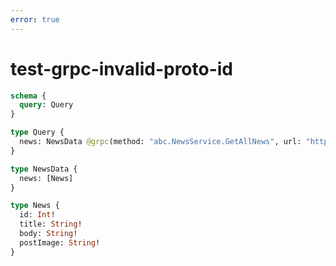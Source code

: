 ```yaml
---
error: true
---
```


# test-grpc-invalid-proto-id

```graphql @schema
schema {
  query: Query
}

type Query {
  news: NewsData @grpc(method: "abc.NewsService.GetAllNews", url: "http://localhost:4000")
}

type NewsData {
  news: [News]
}

type News {
  id: Int!
  title: String!
  body: String!
  postImage: String!
}
```
